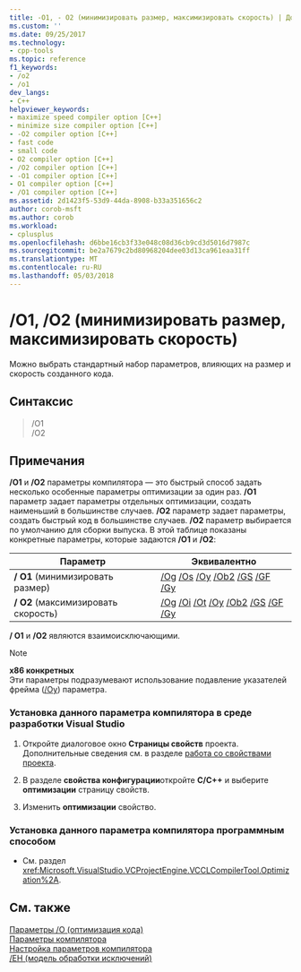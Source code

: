 ```yaml
---
title: -O1, - O2 (минимизировать размер, максимизировать скорость) | Документы Microsoft
ms.custom: ''
ms.date: 09/25/2017
ms.technology:
- cpp-tools
ms.topic: reference
f1_keywords:
- /o2
- /o1
dev_langs:
- C++
helpviewer_keywords:
- maximize speed compiler option [C++]
- minimize size compiler option [C++]
- -O2 compiler option [C++]
- fast code
- small code
- O2 compiler option [C++]
- /O2 compiler option [C++]
- -O1 compiler option [C++]
- O1 compiler option [C++]
- /O1 compiler option [C++]
ms.assetid: 2d1423f5-53d9-44da-8908-b33a351656c2
author: corob-msft
ms.author: corob
ms.workload:
- cplusplus
ms.openlocfilehash: d6bbe16cb3f33e048c08d36cb9cd3d5016d7987c
ms.sourcegitcommit: be2a7679c2bd80968204dee03d13ca961eaa31ff
ms.translationtype: MT
ms.contentlocale: ru-RU
ms.lasthandoff: 05/03/2018
---
```

# <a name="o1-o2-minimize-size-maximize-speed"></a>/O1, /O2 (минимизировать размер, максимизировать скорость)

Можно выбрать стандартный набор параметров, влияющих на размер и скорость созданного кода.

## <a name="syntax"></a>Синтаксис

> /O1  
> /O2

## <a name="remarks"></a>Примечания

**/O1** и **/O2** параметры компилятора — это быстрый способ задать несколько особенные параметры оптимизации за один раз. **/O1** параметр задает параметры отдельных оптимизации, создать наименьший в большинстве случаев. **/O2** параметр задает параметры, создать быстрый код в большинстве случаев. **/O2** параметр выбирается по умолчанию для сборки выпуска. В этой таблице показаны конкретные параметры, которые задаются **/O1** и **/O2**:

|Параметр|Эквивалентно|
|------------|-------------------|
|**/ O1** (минимизировать размер)|[/Og](../../build/reference/og-global-optimizations.md) [/Os](../../build/reference/os-ot-favor-small-code-favor-fast-code.md) [/Oy](../../build/reference/oy-frame-pointer-omission.md) [/Ob2](../../build/reference/ob-inline-function-expansion.md) [/GS](../../build/reference/gs-control-stack-checking-calls.md) [/GF](../../build/reference/gf-eliminate-duplicate-strings.md) [/Gy](../../build/reference/gy-enable-function-level-linking.md)|
|**/ O2** (максимизировать скорость)|[/Og](../../build/reference/og-global-optimizations.md) [/Oi](../../build/reference/oi-generate-intrinsic-functions.md) [/Ot](../../build/reference/os-ot-favor-small-code-favor-fast-code.md) [/Oy](../../build/reference/oy-frame-pointer-omission.md) [/Ob2](../../build/reference/ob-inline-function-expansion.md) [/GS](../../build/reference/gs-control-stack-checking-calls.md) [/GF](../../build/reference/gf-eliminate-duplicate-strings.md) [/Gy](../../build/reference/gy-enable-function-level-linking.md)|

**/ O1** и **/O2** являются взаимоисключающими.

> [!NOTE]  
> **x86 конкретных**  
> Эти параметры подразумевают использование подавление указателей фрейма ([/Oy](../../build/reference/oy-frame-pointer-omission.md)) параметра.

### <a name="to-set-this-compiler-option-in-the-visual-studio-development-environment"></a>Установка данного параметра компилятора в среде разработки Visual Studio

1. Откройте диалоговое окно **Страницы свойств** проекта. Дополнительные сведения см. в разделе [работа со свойствами проекта](../../ide/working-with-project-properties.md).

1. В разделе **свойства конфигурации**откройте **C/C++** и выберите **оптимизации** страницу свойств.

1. Изменить **оптимизации** свойство.

### <a name="to-set-this-compiler-option-programmatically"></a>Установка данного параметра компилятора программным способом

- См. раздел <xref:Microsoft.VisualStudio.VCProjectEngine.VCCLCompilerTool.Optimization%2A>.

## <a name="see-also"></a>См. также

[Параметры /O (оптимизация кода)](../../build/reference/o-options-optimize-code.md)  
[Параметры компилятора](../../build/reference/compiler-options.md)  
[Настройка параметров компилятора](../../build/reference/setting-compiler-options.md)  
[/EH (модель обработки исключений)](../../build/reference/eh-exception-handling-model.md)